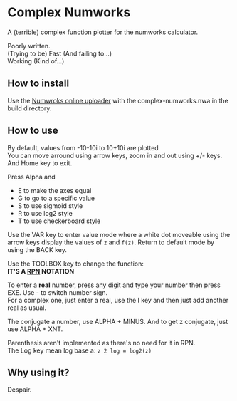 # Complex Numworks
A (terrible) complex function plotter for the numworks calculator.

Poorly written.  
(Trying to be) Fast (And failing to...)  
Working (Kind of...)

## How to install
Use the [Numwroks online uploader](https://my.numworks.com/apps) with the complex-numworks.nwa in the build directory.

## How to use
By default, values from -10-10i to 10+10i are plotted  
You can move arround using arrow keys, zoom in and out using +/- keys.  
And Home key to exit.  

Press Alpha and
 - E to make the axes equal
 - G to go to a specific value
 - S to use sigmoid style
 - R to use log2 style
 - T to use checkerboard style

Use the VAR key to enter value mode where a white dot moveable using the arrow keys display the values of `z` and `f(z)`.
Return to default mode by using the BACK key.

Use the TOOLBOX key to change the function:  
**IT'S A [RPN](https://en.wikipedia.org/wiki/Reverse_Polish_notation) NOTATION**

To enter a **real** number, press any digit and type your number then press EXE. Use - to switch number sign.  
For a complex one, just enter a real, use the I key and then just add another real as usual.  

The conjugate a number, use ALPHA + MINUS. And to get z conjugate, just use ALPHA + XNT.  

Parenthesis aren't implemented as there's no need for it in RPN.\
The Log key mean log base a:
`z 2 log = log2(z)`

## Why using it?
Despair.
